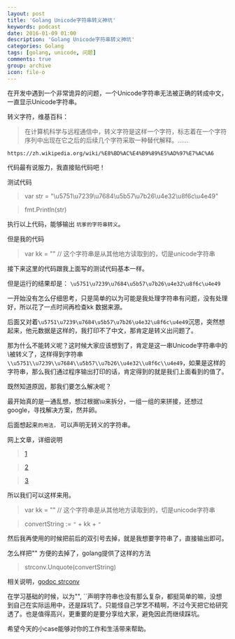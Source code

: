 ```yaml
---
layout: post
title: 'Golang Unicode字符串转义神坑'
keywords: podcast
date: 2016-01-09 01:00
description: 'Golang Unicode字符串转义神坑'
categories: Golang
tags: [golang, unicode, 问题]
comments: true
group: archive
icon: file-o
---
```


在开发中遇到一个非常诡异的问题，一个Unicode字符串无法被正确的转成中文，一直显示Unicode字符串。

转义字符，维基百科：

>在计算机科学与远程通信中，转义字符是这样一个字符，标志着在一个字符序列中出现在它之后的后续几个字符采取一种替代解释。......

`https://zh.wikipedia.org/wiki/%E8%BD%AC%E4%B9%89%E5%AD%97%E7%AC%A6`

<!--more-->

代码最有说服力，我直接贴代码吧！

测试代码

> var str = "\u5751\u7239\u7684\u5b57\u7b26\u4e32\u8f6c\u4e49"

> fmt.Println(str)

执行以上代码，能够输出 `坑爹的字符串转义`。

但是我的代码

> var kk = "" // 这个字符串是从其他地方读取到的，切是unicode字符串

接下来这里的代码跟我上面写的测试代码基本一样。

但是运行的结果却是： `\u5751\u7239\u7684\u5b57\u7b26\u4e32\u8f6c\u4e49`

一开始没有怎么仔细思考，只是简单的以为可能是我处理字符串有问题，没有处理好，所以花了一点时间再检查kk 数据来源。

后面又对着`\u5751\u7239\u7684\u5b57\u7b26\u4e32\u8f6c\u4e49`沉思，突然想起来，他元数据是这样的，我打印不了中文，那肯定是转义出问题了。

那为什么不能转义呢？这时候大家应该想到了，肯定是这一串Unicode字符串中的\被转义了，这样得到字符串`\\u5751\\u7239\\u7684\\u5b57\\u7b26\\u4e32\\u8f6c\\u4e49`，如果是这样的字符串，那么我们通过程序输出打印的话，肯定得到的就是我们上面看到的值了。

既然知道原因，那我们要怎么解决呢？

最开始真的是一通乱想，想过根据\u来拆分，一组一组的来拼接，还想过google，寻找解决方案，然并卵。

后面想起来`的用法，` 可以声明无转义的字符串。

网上文章，详细说明

>[1](https://github.com/astaxie/build-web-application-with-golang/blob/master/zh/02.2.md)

>[2](http://novtopro.coding.io/2015/10/08/golang-fundamentals-01-overview/)

>[3](http://xhrwang.me/2014/12/27/golang-fundamentals-6-string-pointer.html)

所以我们可以这样来用。

> var kk = "" // 这个字符串是从其他地方读取到的，切是unicode字符串

> convertString := `"` + kk + `"`

然后我再使用的时候把前后的双引号去掉，就是我想要字符串了，直接输出即可。

怎么样把"" 方便的去掉了，golang提供了这样的方法

> strconv.Unquote(convertString)

相关说明，[godoc strconv](https://godoc.org/strconv)

在学习基础的时候，以为"", ``声明字符串也没有那么复杂，都挺简单的嘛，没想到自己在实际运用中，还是踩坑了。只能怪自己学艺不精啊，不过今天把它给研究透了。也是值得高兴，更重要的是要分享给大家，避免因此而继续踩坑。

希望今天的小case能够对你的工作和生活带来帮助。